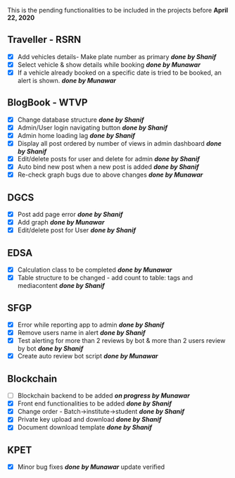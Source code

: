 This is the pending functionalities to be included in the projects before **April 22, 2020**

## Traveller - RSRN
- [x] Add vehicles details- Make plate number as primary ***done by Shanif***
- [x] Select vehicle & show details while booking ***done by Munawar***
- [x] If a vehicle already booked on a specific date is tried to be booked, an alert is shown. ***done by Munawar***

## BlogBook - WTVP
- [x] Change database structure ***done by Shanif***
- [x] Admin/User login navigating button ***done by Shanif***
- [x] Admin home loading lag ***done by Shanif***
- [x] Display all post ordered by number of views in admin dashboard ***done by Shanif***
- [x] Edit/delete posts for user and delete for admin ***done by Shanif***
- [x] Auto bind new post when a new post is added ***done by Shanif***
- [x] Re-check graph bugs due to above changes ***done by Munawar***

## DGCS
- [x] Post add page error ***done by Shanif***
- [x] Add graph ***done by Munawar***
- [x] Edit/delete post for User ***done by Shanif***

## EDSA
- [x] Calculation class to be completed ***done by Munawar***
- [x] Table structure to be changed - add count to table: tags and mediacontent ***done by Shanif***

## SFGP
- [x] Error while reporting app to admin ***done by Shanif***
- [x] Remove users name in alert ***done by Shanif***
- [x] Test alerting for more than 2 reviews by bot & more than 2 users review by bot ***done by Shanif***
- [x] Create auto review bot script ***done by Munawar***

## Blockchain
- [ ] Blockchain backend to be added ***on progress by Munawar***
- [x] Front end functionalities to be added ***done by Shanif***
- [x] Change order - Batch->institute->student ***done by Shanif***
- [x] Private key upload and download ***done by Shanif***
- [x] Document download template ***done by Shanif***

## KPET
- [x] Minor bug fixes ***done by Munawar***
update verified
